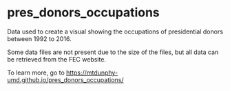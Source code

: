 # pres_donors_occupations
Data used to create a visual showing the occupations of presidential donors between 1992 to 2016.

Some data files are not present due to the size of the files, but all data can be retrieved from the FEC website.

To learn more, go to https://mtdunphy-umd.github.io/pres_donors_occupations/
